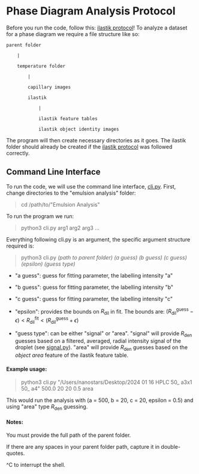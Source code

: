 # Phase Diagram Analysis Protocol

Before you run the code, follow this: [ilastik protocol](ilastik_protocol.md)!
To analyze a dataset for a phase diagram we require a file structure like so:

    parent folder

        |
    
        temperature folder
    
            |
            
            capillary images

            ilastik

                |

                ilastik feature tables

                ilastik object identity images

The program will then create necessary directories as it goes.
The ilastik folder should already be created if the [ilastik protocol](ilastik_protocol.md) was followed correctly.

## Command Line Interface

To run the code, we will use the command line interface, [cli.py](cli.py). First, change directories to the "emulsion analysis" folder:

>cd /path/to/"Emulsion Analysis"

To run the program we run:

>python3 cli.py arg1 arg2 arg3 ...

Everything following cli.py is an argument, the specific argument structure required is:

>python3 cli.py _(path to parent folder)_ _(a guess)_ _(b guess)_ _(c guess)_ _(epsilon)_ _(guess type)_

- "a guess": guess for fitting parameter, the labelling intensity "a"

- "b guess": guess for fitting parameter, the labelling intensity "b"

- "c guess": guess for fitting parameter, the labelling intensity "c"

- "epsilon": provides the bounds on $R_\mathrm{dil}$ in fit. The bounds are:
$(R_\mathrm{dil}^\mathrm{guess} - \epsilon) < R_\mathrm{dil}^\mathrm{fit} < (R_\mathrm{dil}^\mathrm{guess} + \epsilon)$

- "guess type": can be either "signal" or "area". "signal" will provide $R_\mathrm{den}$ guesses based on a filtered, averaged,
radial intensity signal of the droplet (see [signal.py](signal.py)). "area" will provide $R_\mathrm{den}$ guesses based on the
_object area_ feature of the ilastik feature table.

#### Example usage:

> python3 cli.py "/Users/nanostars/Desktop/2024 01 16 HPLC 50_ a3x1 50_ a4" 500.0 20 20 0.5 area      

This would run the analysis with (a = 500, b = 20, c = 20, epsilon = 0.5) and using "area" type $R_\mathrm{den}$ guessing.

#### Notes:

You must provide the full path of the parent folder. 

If there are any spaces in your parent folder path, capture it in double-quotes.

^C to interrupt the shell. 




        
    
